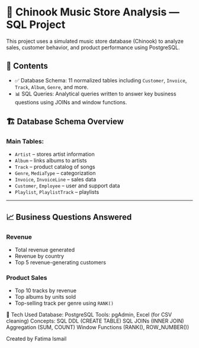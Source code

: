 # 🎵 Chinook Music Store Analysis — SQL Project

This project uses a simulated music store database (Chinook) to analyze sales, customer behavior, and product performance using PostgreSQL.


## 📁 Contents

- ✅ Database Schema: 11 normalized tables including `Customer`, `Invoice`, `Track`, `Album`, `Genre`, and more.
- 📊 SQL Queries: Analytical queries written to answer key business questions using JOINs and window functions.


## 🏗️ Database Schema Overview

### Main Tables:
- `Artist` – stores artist information
- `Album` – links albums to artists
- `Track` – product catalog of songs
- `Genre`, `MediaType` – categorization
- `Invoice`, `InvoiceLine` – sales data
- `Customer`, `Employee` – user and support data
- `Playlist`, `PlaylistTrack` – playlists

---

## 📈 Business Questions Answered

### Revenue
- Total revenue generated
- Revenue by country
- Top 5 revenue-generating customers

### Product Sales
- Top 10 tracks by revenue
- Top albums by units sold
- Top-selling track per genre using `RANK()`

🧠 Tech Used
Database: PostgreSQL
Tools: pgAdmin, Excel (for CSV cleaning)
Concepts:
SQL DDL (CREATE TABLE)
SQL JOINs (INNER JOIN)
Aggregation (SUM, COUNT)
Window Functions (RANK(), ROW_NUMBER())

Created by Fatima Ismail


